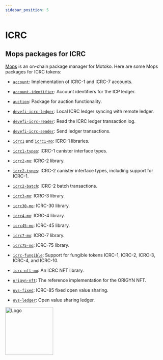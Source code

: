 ```yaml
---
sidebar_position: 5
---
```


# ICRC

## Mops packages for ICRC

[Mops](https://mops.one/) is an on-chain package manager for Motoko. Here are some Mops packages for ICRC tokens:

- [`account`](https://mops.one/account): Implementation of ICRC-1 and ICRC-7 accounts.

- [`account-identifier`](https://mops.one/account-identifier): Account identifiers for the ICP ledger.

- [`auction`](https://mops.one/auction): Package for auction functionality.

- [`devefi-icrc-ledger`](https://mops.one/devefi-icrc-ledger): Local ICRC ledger syncing with remote ledger.

- [`devefi-icrc-reader`](https://mops.one/devefi-icrc-reader): Read the ICRC ledger transaction log.

- [`devefi-icrc-sender`](https://mops.one/devefi-icrc-sender): Send ledger transactions.

- [`icrc1`](https://mops.one/icrc1) and [`icrc1-mo`](https://mops.one/icrc1-mo): ICRC-1 libraries.

- [`icrc1-types`](https://mops.one/icrc1-types): ICRC-1 canister interface types.

- [`icrc2-mo`](https://mops.one/icrc2-mo): ICRC-2 library.

- [`icrc2-types`](https://mops.one/icrc2-types): ICRC-2 canister interface types, including support for ICRC-1.

- [`icrc2-batch`](https://mops.one/icrc2-batch): ICRC-2 batch transactions.

- [`icrc3-mo`](https://mops.one/icrc3-mo): ICRC-3 library.

- [`icrc30-mo`](https://mops.one/icrc30-mo): ICRC-30 library.

- [`icrc4-mo`](https://mops.one/icrc4-mo): ICRC-4 library.

- [`icrc45-mo`](https://mops.one/icrc45): ICRC-45 library.

- [`icrc7-mo`](https://mops.one/icrc7-mo): ICRC-7 library.

- [`icrc75-mo`](https://mops.one/icrc75-mo): ICRC-75 library.

- [`icrc-fungible`](https://mops.one/icrc-fungible): Support for fungible tokens ICRC-1, ICRC-2, ICRC-3, ICRC-4, and ICRC-10.

- [`icrc-nft-mo`](https://mops.one/icrc-nft-mo): An ICRC NFT library.

- [`origyn-nft`](https://mops.one/origyn-nft): The reference implementation for the ORIGYN NFT.

- [`ovs-fixed`](https://mops.one/ovs-fixed): ICRC-85 fixed open value sharing.

- [`ovs-ledger`](https://mops.one/ovs-ledger): Open value sharing ledger.

<img src="https://github.com/user-attachments/assets/844ca364-4d71-42b3-aaec-4a6c3509ee2e" alt="Logo" width="150" height="150" />
